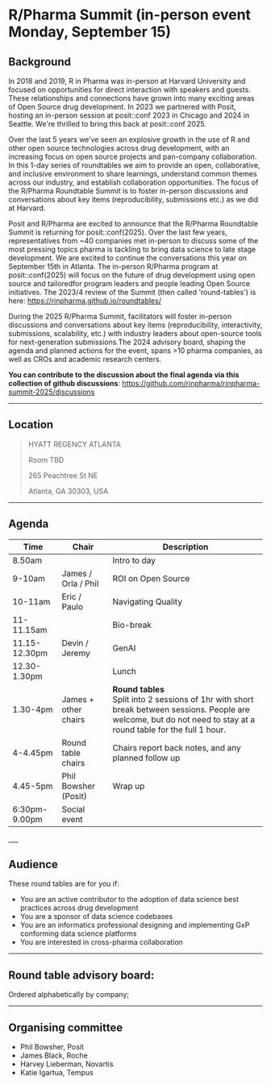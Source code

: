 # R/Pharma Summit (in-person event Monday, September 15)

## Background

In 2018 and 2019, R in Pharma was in-person at Harvard University and focused on opportunities for direct interaction with speakers and guests. These relationships and connections have grown into many exciting areas of Open Source drug development. In 2023 we partnered with Posit, hosting an in-person session at posit::conf 2023 in Chicago and 2024 in Seattle. We're thrilled to bring this back at posit::conf 2025.

Over the last 5 years we’ve seen an explosive growth in the use of R and other open source technologies across drug development, with an increasing focus on open source projects and pan-company collaboration. In this 1-day series of roundtables we aim to provide an open, collaborative, and inclusive environment to share learnings, understand common themes across our industry, and establish collaboration opportunities. The focus of the R/Pharma Roundtable Summit is to foster in-person discussions and conversations about key items (reproducibility, submissions etc.) as we did at Harvard.

Posit and R/Pharma are excited to announce that the R/Pharma Roundtable Summit is returning for posit::conf(2025). Over the last few years, representatives from ~40 companies met in-person to discuss some of the most pressing topics pharma is tackling to bring data science to late stage development. We are excited to continue the conversations this year on September 15th in Atlanta. The in-person R/Pharma program at posit::conf(2025) will focus on the future of drug development using open source and tailoredfor program leaders and people leading Open Source initiatives. The 2023/4 review of the Summit (then called 'round-tables') is here: https://rinpharma.github.io/roundtables/

During the 2025 R/Pharma Summit, facilitators will foster in-person discussions and conversations about key items (reproducibility, interactivity, submissions, scalability, etc.) with industry leaders about open-source tools for next-generation submissions.The 2024 advisory board, shaping the agenda and planned actions for the event, spans >10 pharma companies, as well as CROs and academic research centers.

**You can contribute to the discussion about the final agenda via this collection of github discussions**: https://github.com/rinpharma/rinpharma-summit-2025/discussions

___

## Location

> HYATT REGENCY ATLANTA
> 
> Room TBD
> 
> 265 Peachtree St NE
> 
> Atlanta, GA 30303, USA


___

## Agenda

<markdown-accessiblity-table><table>
<thead>
  <tr>
    <th>Time</th>
    <th>Chair</th>
    <th>Description</th>
  </tr>
</thead>
<tbody>
<tr>
  <td>8.50am</td>
  <td></td>
  <td>Intro to day</td>
</tr>
<tr>
  <td>9-10am</td>
  <td>James / Orla / Phil</td>
  <td>ROI on Open Source</td>
</tr>
<tr>
  <td>10-11am</td>
  <td>Eric / Paulo</td>
  <td>Navigating Quality</td>
</tr>
<tr>
  <td>11-11.15am</td>
  <td></td>
  <td>Bio-break</td>
</tr>
<tr>
  <td>11.15-12.30pm</td>
  <td>Devin / Jeremy</td>
  <td>GenAI</td>
</tr>
<tr>
  <td>12.30-1.30pm</td>
  <td></td>
  <td>Lunch</td>
</tr>
<tr>
  <td>1.30-4pm</td>
  <td>James + other chairs</td>
  <td><strong>Round tables</strong> <br> Split into 2 sessions of 1hr with short break between sessions. People are welcome, but do not need to stay at a round table for the full 1 hour.</td>
</tr>
<tr>
  <td>4-4.45pm</td>
  <td>Round table chairs</td>
  <td>Chairs report back notes, and any planned follow up</td>
</tr>
<tr>
  <td>4.45-5pm</td>
  <td>Phil Bowsher (Posit)</td>
  <td>Wrap up</td>
</tr>
<tr>
  <td>6:30pm-9.00pm</td>
  <td>Social event</td>
  <td></td>
</tr>
</tbody>
</table></markdown-accessiblity-table>
___

## Audience

These round tables are for you if:

- You are an active contributor to the adoption of data science best practices across drug development
- You are a sponsor of data science codebases
- You are an informatics professional designing and implementing GxP conforming data science platforms 
- You are interested in cross-pharma collaboration

___

## Round table advisory board: 

Ordered alphabetically by company;

___

## Organising committee

- Phil Bowsher, Posit
- James Black, Roche
- Harvey Lieberman, Novartis
- Katie Igartua, Tempus



